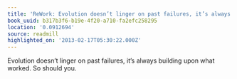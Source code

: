 ```yaml
---
title: 'ReWork: Evolution doesn’t linger on past failures, it’s always build…'
book_uuid: b317b3f6-b19e-4f20-a710-fa2efc258295
location: '0.0912694'
source: readmill
highlighted_on: '2013-02-17T05:30:22.000Z'
---
```


Evolution doesn’t linger on past failures, it’s always building upon what worked. So should you.